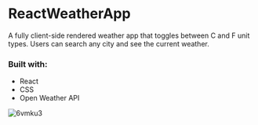 # ReactWeatherApp

A fully client-side rendered weather app that toggles between C and F unit types. Users can search any city and see the current weather.
### Built with:
- React
- CSS
- Open Weather API

![6vmku3](https://user-images.githubusercontent.com/98723432/193698459-df9ad265-dc5e-4a8e-b9a7-8ec3cd7799b8.gif)
